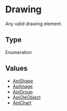 # Drawing

Any valid drawing element.

## Type

Enumeration

## Values

- [ApiShape](../../ApiShape/ApiShape.md)
- [ApiImage](../../ApiImage/ApiImage.md)
- [ApiGroup](../../ApiGroup/ApiGroup.md)
- [ApiOleObject](../../ApiOleObject/ApiOleObject.md)
- [ApiChart](../../ApiChart/ApiChart.md)
